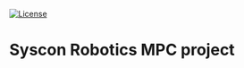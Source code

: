 [![License](https://img.shields.io/badge/License-Apache_2.0-blue.svg)](https://opensource.org/licenses/Apache-2.0)

# Syscon Robotics MPC project


